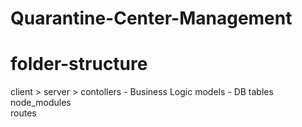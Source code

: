 # Quarantine-Center-Management
# folder-structure

client >
server >
    contollers      - Business Logic 
    models          - DB tables 
    node_modules     
    routes               
